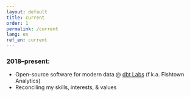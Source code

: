 ```yaml
---
layout: default
title: current
order: 1
permalink: /current
lang: en
ref_en: current
---
```


### 2018–present:  
* Open-source software for modern data @ [dbt Labs](https://www.getdbt.com/) (f.k.a. Fishtown Analytics)
* Reconciling my skills, interests, & values

